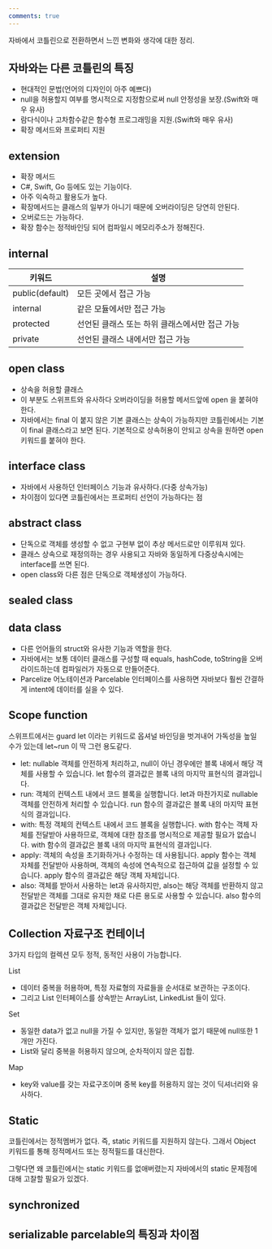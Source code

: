 ```yaml
---
comments: true
---
```


자바에서 코틀린으로 전환하면서 느낀 변화와 생각에 대한 정리.

## 자바와는 다른 코틀린의 특징

- 현대적인 문법(언어의 디자인이 아주 예쁘다)
- null을 허용할지 여부를 명시적으로 지정함으로써 null 안정성을 보장.(Swift와 매우 유사)
- 람다식이나 고차함수같은 함수형 프로그래밍을 지원.(Swift와 매우 유사)
- 확장 메서드와 프로퍼티 지원

## extension

- 확장 메서드
- C#, Swift, Go 등에도 있는 기능이다.
- 아주 익숙하고 활용도가 높다.
- 확장메서드는 클래스의 일부가 아니기 때문에 오버라이딩은 당연히 안된다.
- 오버로드는 가능하다.
- 확장 함수는 정적바인딩 되어 컴파일시 메모리주소가 정해진다.

## internal

| 키워드 |    설명    |
| ------ | --------- |
| public(default) | 모든 곳에서 접근 가능 |
| internal | 같은 모듈에서만 접근 가능 |
| protected | 선언된 클래스 또는 하위 클래스에서만 접근 가능 |
| private  | 선언된 클래스 내에서만 접근 가능 |

## open class

- 상속을 허용할 클래스
- 이 부분도 스위프트와 유사하다 오버라이딩을 허용할 메서드앞에 open 을 붙혀야 한다.
- 자바에서는 final 이 붙지 않은 기본 클래스는 상속이 가능하지만 코틀린에서는 기본이 final 클래스라고 보면 된다. 기본적으로 상속허용이 안되고 상속을 원하면
open 키워드를 붙혀야 한다.

## interface class

- 자바에서 사용하던 인터페이스 기능과 유사하다.(다중 상속가능)
- 차이점이 있다면 코틀린에서는 프로퍼티 선언이 가능하다는 점

## abstract class

- 단독으로 객체를 생성할 수 없고 구현부 없이 추상 메서드로만 이루워져 있다.
- 클래스 상속으로 재정의하는 경우 사용되고 자바와 동일하게 다중상속시에는 interface를 쓰면 된다.
- open class와 다른 점은 단독으로 객체생성이 가능하다.

## sealed class

## data class

- 다른 언어들의 struct와 유사한 기능과 역할을 한다.
- 자바에서는 보통 데이터 클래스를 구성할 때 equals, hashCode, toString을 오버라이드하는데 컴파일러가 자동으로 만들어준다.
- Parcelize 어노테이션과 Parcelable 인터페이스를 사용하면 자바보다 훨씬 간결하게 intent에 데이터를 실을 수 있다.

## Scope function

스위프트에서는 guard let 이라는 키워드로 옵셔널 바인딩을 벗겨내어 가독성을 높일 수가 있는데
let~run 이 딱 그런 용도같다.

- let: nullable 객체를 안전하게 처리하고, null이 아닌 경우에만 블록 내에서 해당 객체를 사용할 수 있습니다. let 함수의 결과값은 블록 내의 마지막 표현식의 결과입니다.
- run: 객체의 컨텍스트 내에서 코드 블록을 실행합니다. let과 마찬가지로 nullable 객체를 안전하게 처리할 수 있습니다. run 함수의 결과값은 블록 내의 마지막 표현식의 결과입니다.
- with: 특정 객체의 컨텍스트 내에서 코드 블록을 실행합니다. with 함수는 객체 자체를 전달받아 사용하므로, 객체에 대한 참조를 명시적으로 제공할 필요가 없습니다. with 함수의 결과값은 블록 내의 마지막 표현식의 결과입니다.
- apply: 객체의 속성을 초기화하거나 수정하는 데 사용됩니다. apply 함수는 객체 자체를 전달받아 사용하며, 객체의 속성에 연속적으로 접근하여 값을 설정할 수 있습니다. apply 함수의 결과값은 해당 객체 자체입니다.
- also: 객체를 받아서 사용하는 let과 유사하지만, also는 해당 객체를 반환하지 않고 전달받은 객체를 그대로 유지한 채로 다른 용도로 사용할 수 있습니다. also 함수의 결과값은 전달받은 객체 자체입니다.

## Collection 자료구조 컨테이너

3가지 타입의 컬렉션 모두 정적, 동적인 사용이 가능합니다.

List

- 데이터 중복을 허용하며, 특정 자료형의 자료들을 순서대로 보관하는 구조이다. 
- 그리고 List 인터페이스를 상속받는 ArrayList, LinkedList 들이 있다.

Set

- 동일한 data가 없고 null을 가질 수 있지만, 동일한 객체가 없기 때문에 null또한 1개만 가진다.
- List와 달리 중복을 허용하지 않으며, 순차적이지 않은 집합.

Map

- key와 value를 갖는 자료구조이며 중복 key를 허용하지 않는 것이 딕셔너리와 유사하다.

## Static

코틀린에서는 정적멤버가 없다. 즉, static 키워드를 지원하지 않는다.
그래서 Object 키워드를 통해 정적메서드 또는 정적필드를 대신한다.

그렇다면 왜 코틀린에서는 static 키워드를 없애버렸는지 자바에서의 static 문제점에 대해 고찰할 필요가 있겠다.

## synchronized

## serializable parcelable의 특징과 차이점

